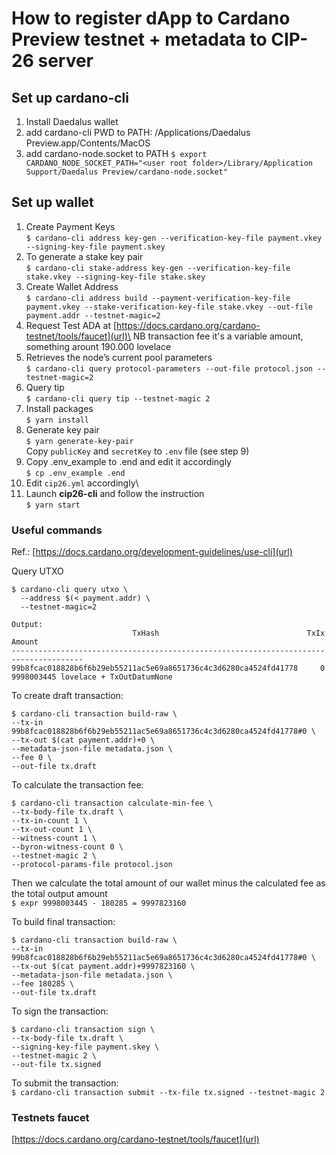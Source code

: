 # How to register dApp to Cardano Preview testnet + metadata to CIP-26 server

## Set up cardano-cli
1. Install Daedalus wallet
2. add cardano-cli PWD to PATH: /Applications/Daedalus Preview.app/Contents/MacOS
3. add cardano-node.socket to PATH
`$ export CARDANO_NODE_SOCKET_PATH="<user root folder>/Library/Application Support/Daedalus Preview/cardano-node.socket"`

## Set up wallet
1. Create Payment Keys\
`$ cardano-cli address key-gen --verification-key-file payment.vkey --signing-key-file payment.skey`
2. To generate a stake key pair\
`$ cardano-cli stake-address key-gen --verification-key-file stake.vkey --signing-key-file stake.skey`
3. Create Wallet Address\
`$ cardano-cli address build --payment-verification-key-file payment.vkey --stake-verification-key-file stake.vkey --out-file payment.addr --testnet-magic=2 `
4. Request Test ADA at [https://docs.cardano.org/cardano-testnet/tools/faucet](url)\
NB transaction fee it's a variable amount, something arount 190.000 lovelace
5. Retrieves the node’s current pool parameters\
`$ cardano-cli query protocol-parameters --out-file protocol.json --testnet-magic=2`
6. Query tip\
`$ cardano-cli query tip --testnet-magic 2`
7. Install packages\
`$ yarn install`
8. Generate key pair\
`$ yarn generate-key-pair`\
Copy `publicKey` and `secretKey` to `.env` file (see step 9)
9. Copy .env_example to .end and edit it accordingly\
`$ cp .env_example .end`
10. Edit `cip26.yml` accordingly\
11. Launch **cip26-cli** and follow the instruction\
`$ yarn start`

### Useful commands

Ref.: [https://docs.cardano.org/development-guidelines/use-cli](url)

Query UTXO
```
$ cardano-cli query utxo \
  --address $(< payment.addr) \
  --testnet-magic=2

Output:
                           TxHash                                 TxIx        Amount
--------------------------------------------------------------------------------------
99b8fcac018828b6f6b29eb55211ac5e69a8651736c4c3d6280ca4524fd41778     0        9998003445 lovelace + TxOutDatumNone

```

To create draft transaction:
```
$ cardano-cli transaction build-raw \
--tx-in 99b8fcac018828b6f6b29eb55211ac5e69a8651736c4c3d6280ca4524fd41778#0 \
--tx-out $(cat payment.addr)+0 \
--metadata-json-file metadata.json \
--fee 0 \
--out-file tx.draft
```

To calculate the transaction fee: 
```
$ cardano-cli transaction calculate-min-fee \
--tx-body-file tx.draft \
--tx-in-count 1 \
--tx-out-count 1 \
--witness-count 1 \
--byron-witness-count 0 \
--testnet-magic 2 \
--protocol-params-file protocol.json
```

Then we calculate the total amount of our wallet minus the calculated fee as the total output amount\
`$ expr 9998003445 - 180285 = 9997823160`

To build final transaction:
```
$ cardano-cli transaction build-raw \
--tx-in 99b8fcac018828b6f6b29eb55211ac5e69a8651736c4c3d6280ca4524fd41778#0 \
--tx-out $(cat payment.addr)+9997823160 \
--metadata-json-file metadata.json \
--fee 180285 \
--out-file tx.draft
```

To sign the transaction:
```
$ cardano-cli transaction sign \
--tx-body-file tx.draft \
--signing-key-file payment.skey \
--testnet-magic 2 \
--out-file tx.signed
```

To submit the transaction:\
`$ cardano-cli transaction submit --tx-file tx.signed --testnet-magic 2`

### Testnets faucet
[https://docs.cardano.org/cardano-testnet/tools/faucet](url)



